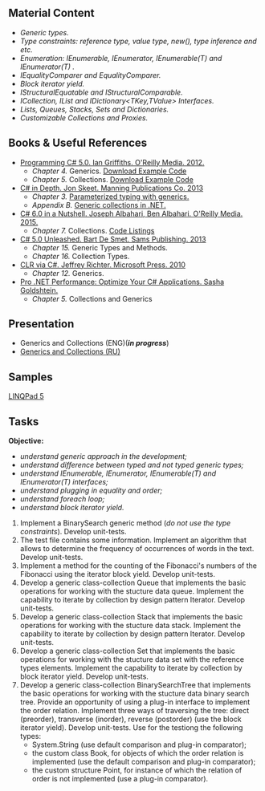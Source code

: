 ## Material Content 
- *Generic types.*
- *Type constraints: reference type,  value type, new(),  type inference and etc.*
- *Enumeration:  IEnumerable, IEnumerator, IEnumerable(T) and IEnumerator(T) .*
- *IEqualityComparer and EqualityComparer.*
- *Block iterator yield.*
- *IStructuralEquatable and IStructuralComparable.*
- *ICollection, IList and IDictionary<TKey,TValue> Interfaces.*
- *Lists, Queues, Stacks, Sets and Dictionaries.*
- *Customizable Collections and Proxies.*

## Books & Useful References 
- [Programming C# 5.0. Ian Griffiths. O'Reilly Media. 2012.](http://shop.oreilly.com/product/0636920024064.do) 
   - *Chapter 4.* Generics. [Download Example Code](https://resources.oreilly.com/examples/0636920024064/blob/master/Ch04.zip) 
   - *Chapter 5.* Collections. [Download Example Code](https://resources.oreilly.com/examples/0636920024064/blob/master/Ch05.zip)
- [C# in Depth. Jon Skeet. Manning Publications Co. 2013](https://www.manning.com/books/c-sharp-in-depth-third-edition)
   - *Chapter 3.* [Parameterized typing with generics.](https://livebook.manning.com/#!/book/c-sharp-in-depth-third-edition/chapter-3/)
   - *Appendix B.* [Generic collections in .NET.](https://livebook.manning.com/#!/book/c-sharp-in-depth-third-edition/appendix-b/)
- [C# 6.0 in a Nutshell. Joseph Albahari, Ben Albahari. O'Reilly Media. 2015.](http://shop.oreilly.com/product/0636920040323.do)
   - *Chapter 7.* Collections. [Code Listings](http://www.albahari.com/nutshell/ch07.aspx)
- [C# 5.0 Unleashed. Bart De Smet. Sams Publishing. 2013](https://www.goodreads.com/book/show/16284093-c-5-0-unleashed)
   - *Chapter 15.* Generic Types and Methods.
   - *Chapter 16.* Collection Types.
- [CLR via C#. Jeffrey Richter. Microsoft Press. 2010](https://www.goodreads.com/book/show/7121415-clr-via-c)
   - *Chapter 12.* Generics.
- [Pro .NET Performance: Optimize Your C# Applications. Sasha Goldshtein.](http://www.apress.com/us/book/9781430244585)
   - *Chapter 5.* Collections and Generics
   
## Presentation 
- Generics and Collections (ENG)(***in progress***)
- [Generics and Collections (RU)](https://github.com/EPM-RD-NETLAB/.NET-Framework-modules/blob/master/M10.%20Generics%20and%20Collections/Generics%20and%20Collections.pptx)

## Samples 
[LINQPad 5](https://github.com/EPM-RD-NETLAB/.NET-Framework-modules/tree/master/M10.%20Generics%20and%20Collections/Samples/LINQPad%205)

## Tasks  
**Objective:** 
- *understand generic approach in the development;*
- *understand difference between typed and not typed generic types;*
- *understand IEnumerable, IEnumerator, IEnumerable(T) and IEnumerator(T) interfaces;*
- *understand plugging in equality and order;*
- *understand foreach loop;*
- *understand block iterator yield.*

1. Implement a BinarySearch generic method (*do not use the type constraints*). Develop unit-tests.
2. The test file contains some information. Implement an algorithm that allows to determine the frequency of occurrences of words in the text. Develop unit-tests.
3. Implement a method for the counting of the Fibonacci's numbers of the Fibonacci using the iterator block yield. Develop unit-tests.
4. Develop a generic class-collection Queue that implements the basic operations for working with the stucture data queue. Implement the capability to iterate by collection by design pattern Iterator. Develop unit-tests.
5. Develop a generic class-collection Stack that implements the basic operations for working with the stucture data stack. Implement the capability to iterate by collection by design pattern Iterator. Develop unit-tests.
6. Develop a generic class-collection Set that implements the basic operations for working with the stucture data set with the reference types elements. Implement the capability to iterate by collection by block iterator yield. Develop unit-tests.
7. Develop a generic class-collection BinarySearchTree that implements the basic operations for working with the stucture data binary search tree. Provide an opportunity of using a plug-in interface to implement the order relation. Implement three ways of traversing the tree: direct (preorder), transverse (inorder), reverse (postorder) (use the block iterator yield). Develop unit-tests. Use for the testiong the following types:
   - System.String (use default comparison and plug-in comparator);
   - the custom class Book, for objects of which the order relation is implemented (use the default comparison and plug-in comparator);
   - the custom structure Point, for instance of which the relation of order is not implemented (use a plug-in comparator).

